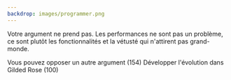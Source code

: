 ```yaml
---
backdrop: images/programmer.png
---
```


Votre argument ne prend pas. 
Les performances ne sont pas un problème, ce sont plutôt les fonctionnalités et la vétusté qui n'attirent pas grand-monde.

Vous pouvez opposer un autre argument (154) 
Développer l'évolution dans Gilded Rose (100)

<Page url="/assaut-tour-ivoir/154" instructions="" action="Continuer à argumenter" condition="none" />
<Page url="/rose-doree/100" instructions="" action="commencer à coder" condition="none" />
